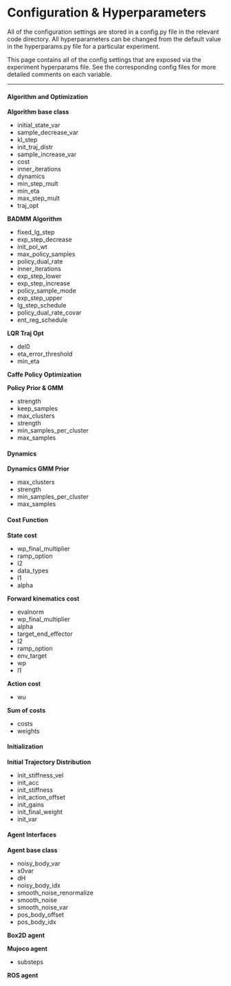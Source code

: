 Configuration & Hyperparameters
===
All of the configuration settings are stored in a             config.py file in the relevant code directory. All             hyperparameters can be changed from the default value             in the hyperparams.py file for a particular  experiment.

This page contains all of the config settings that are exposed                via the experiment hyperparams file. See the                corresponding config files for more detailed comments                on each variable.
*****
#### Algorithm and Optimization

**Algorithm base class**
* initial_state_var
* sample_decrease_var
* kl_step
* init_traj_distr
* sample_increase_var
* cost
* inner_iterations
* dynamics
* min_step_mult
* min_eta
* max_step_mult
* traj_opt

**BADMM Algorithm**
* fixed_lg_step
* exp_step_decrease
* init_pol_wt
* max_policy_samples
* policy_dual_rate
* inner_iterations
* exp_step_lower
* exp_step_increase
* policy_sample_mode
* exp_step_upper
* lg_step_schedule
* policy_dual_rate_covar
* ent_reg_schedule

**LQR Traj Opt**
* del0
* eta_error_threshold
* min_eta

**Caffe Policy Optimization**

**Policy Prior & GMM**
* strength
* keep_samples
* max_clusters
* strength
* min_samples_per_cluster
* max_samples
#### Dynamics

**Dynamics GMM Prior**
* max_clusters
* strength
* min_samples_per_cluster
* max_samples
#### Cost Function

**State cost**
* wp_final_multiplier
* ramp_option
* l2
* data_types
* l1
* alpha

**Forward kinematics cost**
* evalnorm
* wp_final_multiplier
* alpha
* target_end_effector
* l2
* ramp_option
* env_target
* wp
* l1

**Action cost**
* wu

**Sum of costs**
* costs
* weights
#### Initialization

**Initial Trajectory Distribution**
* init_stiffness_vel
* init_acc
* init_stiffness
* init_action_offset
* init_gains
* init_final_weight
* init_var
#### Agent Interfaces

**Agent base class**
* noisy_body_var
* x0var
* dH
* noisy_body_idx
* smooth_noise_renormalize
* smooth_noise
* smooth_noise_var
* pos_body_offset
* pos_body_idx

**Box2D agent**

**Mujoco agent**
* substeps

**ROS agent**
